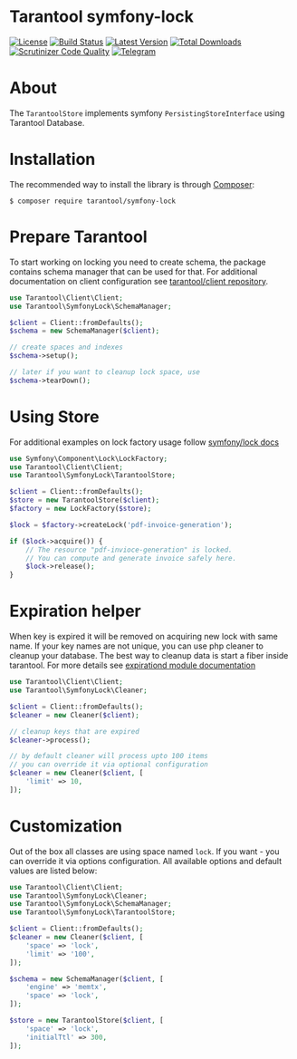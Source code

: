 # Tarantool symfony-lock
[![License](https://poser.pugx.org/tarantool/symfony-lock/license.png)](https://packagist.org/packages/tarantool/symfony-lock)
[![Build Status](https://travis-ci.org/tarantool-php/symfony-lock.svg?branch=master)](https://travis-ci.org/tarantool-php/symfony-lock)
[![Latest Version](https://img.shields.io/github/release/tarantool-php/symfony-lock.svg?style=flat-square)](https://github.com/tarantool-php/symfony-lock/releases)
[![Total Downloads](https://img.shields.io/packagist/dt/tarantool/symfony-lock.svg?style=flat-square)](https://packagist.org/packages/tarantool/symfony-lock)
[![Scrutinizer Code Quality](https://scrutinizer-ci.com/g/tarantool-php/symfony-lock/badges/quality-score.png?b=master)](https://scrutinizer-ci.com/g/tarantool-php/symfony-lock/?branch=master)
[![Telegram](https://img.shields.io/badge/Telegram-join%20chat-blue.svg)](https://t.me/tarantool_php)

# About

The `TarantoolStore` implements symfony `PersistingStoreInterface` using Tarantool Database.

# Installation

The recommended way to install the library is through [Composer](http://getcomposer.org):
```
$ composer require tarantool/symfony-lock
```

# Prepare Tarantool

To start working on locking you need to create schema, the package contains schema manager that can be used for that. For additional documentation on client configuration see [tarantool/client repository](https://github.com/tarantool-php/client#creating-a-client).

```php
use Tarantool\Client\Client;
use Tarantool\SymfonyLock\SchemaManager;

$client = Client::fromDefaults();
$schema = new SchemaManager($client);

// create spaces and indexes
$schema->setup();

// later if you want to cleanup lock space, use
$schema->tearDown();

```

# Using Store

For additional examples on lock factory usage follow [symfony/lock docs](https://symfony.com/doc/current/components/lock.html) 

```php
use Symfony\Component\Lock\LockFactory;
use Tarantool\Client\Client;
use Tarantool\SymfonyLock\TarantoolStore;

$client = Client::fromDefaults();
$store = new TarantoolStore($client);
$factory = new LockFactory($store);

$lock = $factory->createLock('pdf-invoice-generation');

if ($lock->acquire()) {
    // The resource "pdf-invioce-generation" is locked.
    // You can compute and generate invoice safely here.
    $lock->release();
}

```

# Expiration helper

When key is expired it will be removed on acquiring new lock with same name. If your key names are not unique, you can use php cleaner to cleanup your database. The best way to cleanup data is start a fiber inside tarantool. For more details see [expirationd module documentation](https://github.com/tarantool/expirationd)

```php
use Tarantool\Client\Client;
use Tarantool\SymfonyLock\Cleaner;

$client = Client::fromDefaults();
$cleaner = new Cleaner($client);

// cleanup keys that are expired
$cleaner->process();

// by default cleaner will process upto 100 items
// you can override it via optional configuration
$cleaner = new Cleaner($client, [
    'limit' => 10,
]);

```

# Customization
 Out of the box all classes are using space named `lock`. If you want - you can override it via options configuration. All available options and default values are listed below:

```php
use Tarantool\Client\Client;
use Tarantool\SymfonyLock\Cleaner;
use Tarantool\SymfonyLock\SchemaManager;
use Tarantool\SymfonyLock\TarantoolStore;

$client = Client::fromDefaults();
$cleaner = new Cleaner($client, [
    'space' => 'lock',
    'limit' => '100',
]);

$schema = new SchemaManager($client, [
    'engine' => 'memtx',
    'space' => 'lock',
]);

$store = new TarantoolStore($client, [
    'space' => 'lock',
    'initialTtl' => 300,
]);
```